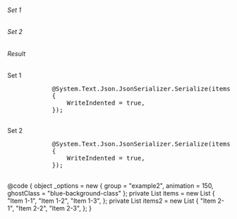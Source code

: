 ﻿<div class="row">
    <SortableWrapper OnDataChanged="@(() => InvokeAsync(StateHasChanged))">
        <div class="col-4">
            <h6 class="text-center fw-bold">Set 1</h6>
            <Sortable TItem="string" Items="items" Class="list-group" Options="_options">
                <Template Context="item">
                    <div class="list-group-item" @key="item">@item</div>
                </Template>
            </Sortable>
        </div>
        <div class="col-4">
            <h6 class="text-center fw-bold">Set 2</h6>
            <Sortable TItem="string" Items="items2" Class="list-group" Options="_options">
                <Template Context="item">
                    <div class="list-group-item tinted" @key="item">@item</div>
                </Template>
            </Sortable>
        </div>
    </SortableWrapper>
    <div class="col-4">
        <h6 class="text-center fw-bold">Result</h6>
        Set 1
        <pre class="bg-info">
            @System.Text.Json.JsonSerializer.Serialize(items, new JsonSerializerOptions
            {
                WriteIndented = true,
            });
        </pre>
        Set 2
        <pre class="bg-info">
            @System.Text.Json.JsonSerializer.Serialize(items2, new JsonSerializerOptions
            {
                WriteIndented = true,
            });
        </pre>
    </div>
</div>
@code {
    object _options = new
    {
        group = "example2",
        animation = 150,
        ghostClass = "blue-background-class"
    };
    private List<string> items = new List<string>
    {
        "Item 1-1",
        "Item 1-2",
        "Item 1-3",
    };
    private List<string> items2 = new List<string>
    {
        "Item 2-1",
        "Item 2-2",
        "Item 2-3",
    };
}